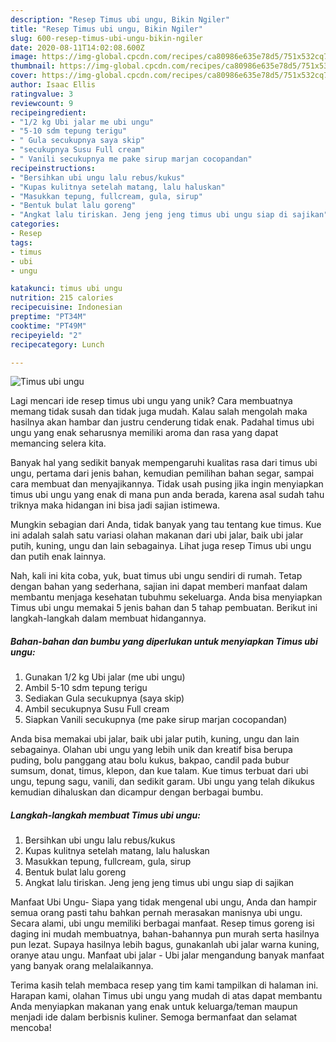 ```yaml
---
description: "Resep Timus ubi ungu, Bikin Ngiler"
title: "Resep Timus ubi ungu, Bikin Ngiler"
slug: 600-resep-timus-ubi-ungu-bikin-ngiler
date: 2020-08-11T14:02:08.600Z
image: https://img-global.cpcdn.com/recipes/ca80986e635e78d5/751x532cq70/timus-ubi-ungu-foto-resep-utama.jpg
thumbnail: https://img-global.cpcdn.com/recipes/ca80986e635e78d5/751x532cq70/timus-ubi-ungu-foto-resep-utama.jpg
cover: https://img-global.cpcdn.com/recipes/ca80986e635e78d5/751x532cq70/timus-ubi-ungu-foto-resep-utama.jpg
author: Isaac Ellis
ratingvalue: 3
reviewcount: 9
recipeingredient:
- "1/2 kg Ubi jalar me ubi ungu"
- "5-10 sdm tepung terigu"
- " Gula secukupnya saya skip"
- "secukupnya Susu Full cream"
- " Vanili secukupnya me pake sirup marjan cocopandan"
recipeinstructions:
- "Bersihkan ubi ungu lalu rebus/kukus"
- "Kupas kulitnya setelah matang, lalu haluskan"
- "Masukkan tepung, fullcream, gula, sirup"
- "Bentuk bulat lalu goreng"
- "Angkat lalu tiriskan. Jeng jeng jeng timus ubi ungu siap di sajikan"
categories:
- Resep
tags:
- timus
- ubi
- ungu

katakunci: timus ubi ungu 
nutrition: 215 calories
recipecuisine: Indonesian
preptime: "PT34M"
cooktime: "PT49M"
recipeyield: "2"
recipecategory: Lunch

---
```



![Timus ubi ungu](https://img-global.cpcdn.com/recipes/ca80986e635e78d5/751x532cq70/timus-ubi-ungu-foto-resep-utama.jpg)

Lagi mencari ide resep timus ubi ungu yang unik? Cara membuatnya memang tidak susah dan tidak juga mudah. Kalau salah mengolah maka hasilnya akan hambar dan justru cenderung tidak enak. Padahal timus ubi ungu yang enak seharusnya memiliki aroma dan rasa yang dapat memancing selera kita.

Banyak hal yang sedikit banyak mempengaruhi kualitas rasa dari timus ubi ungu, pertama dari jenis bahan, kemudian pemilihan bahan segar, sampai cara membuat dan menyajikannya. Tidak usah pusing jika ingin menyiapkan timus ubi ungu yang enak di mana pun anda berada, karena asal sudah tahu triknya maka hidangan ini bisa jadi sajian istimewa.

Mungkin sebagian dari Anda, tidak banyak yang tau tentang kue timus. Kue ini adalah salah satu variasi olahan makanan dari ubi jalar, baik ubi jalar putih, kuning, ungu dan lain sebagainya. Lihat juga resep Timus ubi ungu dan putih enak lainnya.


Nah, kali ini kita coba, yuk, buat timus ubi ungu sendiri di rumah. Tetap dengan bahan yang sederhana, sajian ini dapat memberi manfaat dalam membantu menjaga kesehatan tubuhmu sekeluarga. Anda bisa menyiapkan Timus ubi ungu memakai 5 jenis bahan dan 5 tahap pembuatan. Berikut ini langkah-langkah dalam membuat hidangannya.

<!--inarticleads1-->

##### Bahan-bahan dan bumbu yang diperlukan untuk menyiapkan Timus ubi ungu:

1. Gunakan 1/2 kg Ubi jalar (me ubi ungu)
1. Ambil 5-10 sdm tepung terigu
1. Sediakan  Gula secukupnya (saya skip)
1. Ambil secukupnya Susu Full cream
1. Siapkan  Vanili secukupnya (me pake sirup marjan cocopandan)


Anda bisa memakai ubi jalar, baik ubi jalar putih, kuning, ungu dan lain sebagainya. Olahan ubi ungu yang lebih unik dan kreatif bisa berupa puding, bolu panggang atau bolu kukus, bakpao, candil pada bubur sumsum, donat, timus, klepon, dan kue talam. Kue timus terbuat dari ubi ungu, tepung sagu, vanili, dan sedikit garam. Ubi ungu yang telah dikukus kemudian dihaluskan dan dicampur dengan berbagai bumbu. 

<!--inarticleads2-->

##### Langkah-langkah membuat Timus ubi ungu:

1. Bersihkan ubi ungu lalu rebus/kukus
1. Kupas kulitnya setelah matang, lalu haluskan
1. Masukkan tepung, fullcream, gula, sirup
1. Bentuk bulat lalu goreng
1. Angkat lalu tiriskan. Jeng jeng jeng timus ubi ungu siap di sajikan


Manfaat Ubi Ungu- Siapa yang tidak mengenal ubi ungu, Anda dan hampir semua orang pasti tahu bahkan pernah merasakan manisnya ubi ungu. Secara alami, ubi ungu memiliki berbagai manfaat. Resep timus goreng isi daging ini mudah membuatnya, bahan-bahannya pun murah serta hasilnya pun lezat. Supaya hasilnya lebih bagus, gunakanlah ubi jalar warna kuning, oranye atau ungu. Manfaat ubi jalar - Ubi jalar mengandung banyak manfaat yang banyak orang melalaikannya. 

Terima kasih telah membaca resep yang tim kami tampilkan di halaman ini. Harapan kami, olahan Timus ubi ungu yang mudah di atas dapat membantu Anda menyiapkan makanan yang enak untuk keluarga/teman maupun menjadi ide dalam berbisnis kuliner. Semoga bermanfaat dan selamat mencoba!
